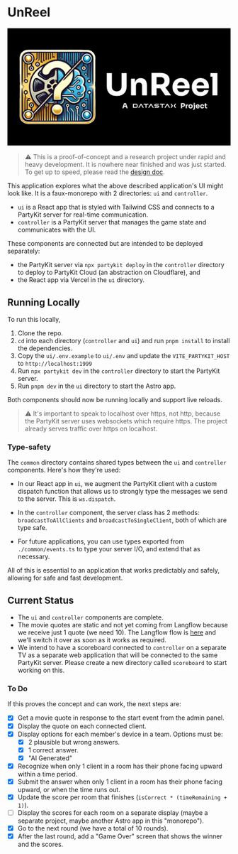 # UnReel

![Logo](./ui/public/og-image.png)

> ⚠️ This is a proof-of-concept and a research project under rapid and heavy development. It is nowhere near finished and was just started. To get up to speed, please read the [design doc](https://www.tldraw.com/ro/bJJ_oD7wKaF0GoDq5Lryv?d=v322.64.1732.1073.page).

This application explores what the above described application's UI might look like. It is a faux-monorepo with 2 directories: `ui` and `controller`.

- `ui` is a React app that is styled with Tailwind CSS and connects to a PartyKit server for real-time communication.
- `controller` is a PartyKit server that manages the game state and communicates with the UI.

These components are connected but are intended to be deployed separately:

- the PartyKit server via `npx partykit deploy` in the `controller` directory to deploy to PartyKit Cloud (an abstraction on Cloudflare), and
- the React app via Vercel in the `ui` directory.

## Running Locally

To run this locally,

1. Clone the repo.
2. `cd` into each directory (`controller` and `ui`) and run `pnpm install` to install the dependencies.
3. Copy the `ui/.env.example` to `ui/.env` and update the `VITE_PARTYKIT_HOST` to `http://localhost:1999`
4. Run `npx partykit dev` in the `controller` directory to start the PartyKit server.
5. Run `pnpm dev` in the `ui` directory to start the Astro app.

Both components should now be running locally and support live reloads.

> ⚠️ It's important to speak to localhost over https, not http, because the PartyKit server uses websockets which require https. The project already serves traffic over https on localhost.

### Type-safety

The `common` directory contains shared types between the `ui` and `controller` components. Here's how they're used:

- In our React app in `ui`, we augment the PartyKit client with a custom dispatch function that allows us to strongly type the messages we send to the server. This is `ws.dispatch`.

- In the `controller` component, the server class has 2 methods: `broadcastToAllClients` and `broadcastToSingleClient`, both of which are type safe.

- For future applications, you can use types exported from `./common/events.ts` to type your server I/O, and extend that as necessary.

All of this is essential to an application that works predictably and safely, allowing for safe and fast development.

## Current Status

- The `ui` and `controller` components are complete.
- The movie quotes are static and not yet coming from Langflow because we receive just 1 quote (we need 10). The Langflow flow is [here](https://astra.datastax.com/langflow/e65ec194-7211-4d3f-8d19-4eea47fc581b/flow/d8037b84-a0d3-4fb1-9292-a32ea7874b4b) and we'll switch it over as soon as it works as required.
- We intend to have a scoreboard connected to `controller` on a separate TV as a separate web application that will be connected to the same PartyKit server. Please create a new directory called `scoreboard` to start working on this.

### To Do

If this proves the concept and can work, the next steps are:

- [x] Get a movie quote in response to the start event from the admin panel.
- [x] Display the quote on each connected client.
- [x] Display options for each member's device in a team. Options must be:
  - [x] 2 plausible but wrong answers.
  - [x] 1 correct answer.
  - [x] "AI Generated"
- [x] Recognize when only 1 client in a room has their phone facing upward within a time period.
- [x] Submit the answer when only 1 client in a room has their phone facing upward, or when the time runs out.
- [x] Update the score per room that finishes (`isCorrect * (timeRemaining + 1)`).
- [ ] Display the scores for each room on a separate display (maybe a separate project, maybe another Astro app in this "monorepo").
- [x] Go to the next round (we have a total of 10 rounds).
- [x] After the last round, add a "Game Over" screen that shows the winner and the scores.
